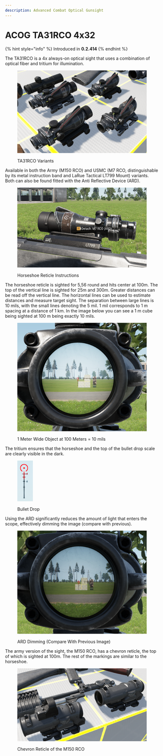 ```yaml
---
description: Advanced Combat Optical Gunsight
---
```


# ACOG TA31RCO 4x32

{% hint style="info" %}
Introduced in **0.2.414**
{% endhint %}

The TA31RCO is a 4x always-on optical sight that uses a combination of optical fiber and tritium for illumination.&#x20;

<figure><img src="../../../../.gitbook/assets/image (1) (4).png" alt=""><figcaption><p>TA31RCO Variants</p></figcaption></figure>

Available in both the Army (M150 RCO) and USMC (M7 RCO, distinguishable by its metal instruction band and LaRue Tactical LT799 Mount) variants. Both can also be found fitted with the Anti Reflective Device (ARD).

<figure><img src="../../../../.gitbook/assets/image (12).png" alt=""><figcaption><p>Horseshoe Reticle Instructions</p></figcaption></figure>

The horseshoe reticle is sighted for 5,56 round and hits center at 100m. The top of the vertical line is sighted for 25m and 300m. Greater distances can be read off the vertical line. The horizontal lines can be used to estimate distances and measure target sight. The separation between large lines is 10 mils, with the small lines denoting the 5 mil. 1 mil corresponds to 1 m spacing at a distance of 1 km. In the image below you can see a 1 m cube being sighted at 100 m being exactly 10 mils.

<figure><img src="../../../../.gitbook/assets/image (9).png" alt=""><figcaption><p>1 Meter Wide Object at 100 Meters = 10 mils  </p></figcaption></figure>

The tritium ensures that the horseshoe and the top of the bullet drop scale are clearly visible in the dark.

<figure><img src="../../../../.gitbook/assets/image (10).png" alt=""><figcaption><p>Bullet Drop</p></figcaption></figure>

Using the ARD significantly reduces the amount of light that enters the scope, effectively dimming the image (compare with previous).

<figure><img src="../../../../.gitbook/assets/image (2) (4).png" alt=""><figcaption><p>ARD Dimming (Compare With Previous Image)</p></figcaption></figure>

The army version of the sight, the M150 RCO, has a chevron reticle, the top of which is sighted at 100m. The rest of the markings are similar to the horseshoe.

<figure><img src="../../../../.gitbook/assets/image (1) (1) (3).png" alt=""><figcaption><p>Chevron Reticle of the M150 RCO</p></figcaption></figure>
